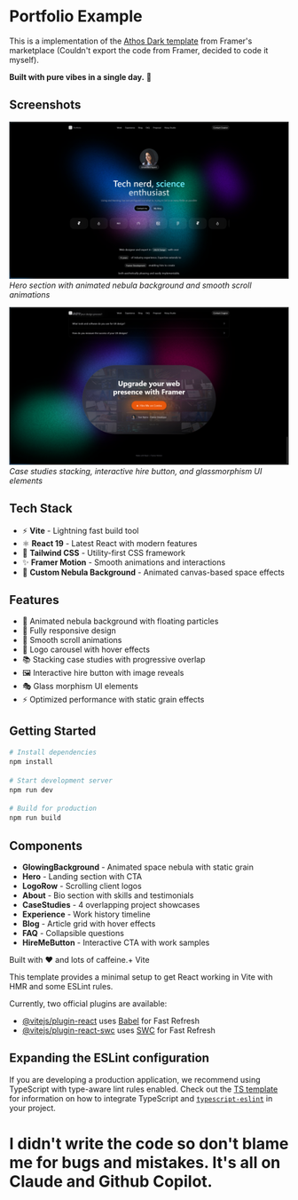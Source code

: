 # Portfolio Example

This is a implementation of the [Athos Dark template](https://www.framer.com/marketplace/templates/athos-dark/) from Framer's marketplace (Couldn't export the code from Framer, decided to code it myself).

**Built with pure vibes in a single day.** 🚀

## Screenshots

![Portfolio Hero Section](public/screenshots/image.png)
*Hero section with animated nebula background and smooth scroll animations*

![Portfolio Components](public/screenshots/image1.png)
*Case studies stacking, interactive hire button, and glassmorphism UI elements*

## Tech Stack

- ⚡ **Vite** - Lightning fast build tool
- ⚛️ **React 19** - Latest React with modern features
- 🎨 **Tailwind CSS** - Utility-first CSS framework
- ✨ **Framer Motion** - Smooth animations and interactions
- 🌌 **Custom Nebula Background** - Animated canvas-based space effects

## Features

- 🌟 Animated nebula background with floating particles
- 📱 Fully responsive design
- 🎯 Smooth scroll animations
- 🔄 Logo carousel with hover effects
- 📚 Stacking case studies with progressive overlap
- 🖼️ Interactive hire button with image reveals
- 🎭 Glass morphism UI elements
- ⚡ Optimized performance with static grain effects

## Getting Started

```bash
# Install dependencies
npm install

# Start development server
npm run dev

# Build for production
npm run build
```

## Components

- **GlowingBackground** - Animated space nebula with static grain
- **Hero** - Landing section with CTA
- **LogoRow** - Scrolling client logos
- **About** - Bio section with skills and testimonials
- **CaseStudies** - 4 overlapping project showcases
- **Experience** - Work history timeline
- **Blog** - Article grid with hover effects
- **FAQ** - Collapsible questions
- **HireMeButton** - Interactive CTA with work samples

Built with ❤️ and lots of caffeine.+ Vite

This template provides a minimal setup to get React working in Vite with HMR and some ESLint rules.

Currently, two official plugins are available:

- [@vitejs/plugin-react](https://github.com/vitejs/vite-plugin-react/blob/main/packages/plugin-react) uses [Babel](https://babeljs.io/) for Fast Refresh
- [@vitejs/plugin-react-swc](https://github.com/vitejs/vite-plugin-react/blob/main/packages/plugin-react-swc) uses [SWC](https://swc.rs/) for Fast Refresh

## Expanding the ESLint configuration

If you are developing a production application, we recommend using TypeScript with type-aware lint rules enabled. Check out the [TS template](https://github.com/vitejs/vite/tree/main/packages/create-vite/template-react-ts) for information on how to integrate TypeScript and [`typescript-eslint`](https://typescript-eslint.io) in your project.


# I didn't write the code so don't blame me for bugs and mistakes. It's all on Claude and Github Copilot. 